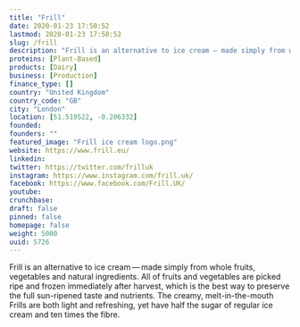 ```yaml
---
title: "Frill"
date: 2020-01-23 17:50:52
lastmod: 2020-01-23 17:50:52
slug: /frill
description: "Frill is an alternative to ice cream — made simply from whole fruits, vegetables and natural ingredients. All of fruits and vegetables are picked ripe and frozen immediately after harvest, which is the best way to preserve the full sun-ripened taste and nutrients. The  creamy, melt-in-the-mouth Frills are both light and refreshing, yet have half the sugar of regular ice cream and ten times the fibre."
proteins: [Plant-Based]
products: [Dairy]
business: [Production]
finance_type: []
country: "United Kingdom"
country_code: "GB"
city: "London"
location: [51.519522, -0.206332]
founded: 
founders: ""
featured_image: "Frill ice cream logo.png"
website: https://www.frill.eu/
linkedin: 
twitter: https://twitter.com/frilluk
instagram: https://www.instagram.com/frill.uk/
facebook: https://www.facebook.com/Frill.UK/
youtube: 
crunchbase: 
draft: false
pinned: false
homepage: false
weight: 5000
uuid: 5726
---
```

Frill is an alternative to ice cream — made simply from whole fruits, vegetables and natural ingredients. All of fruits and vegetables are picked ripe and frozen immediately after harvest, which is the best way to preserve the full sun-ripened taste and nutrients. The  creamy, melt-in-the-mouth Frills are both light and refreshing, yet have half the sugar of regular ice cream and ten times the fibre.
